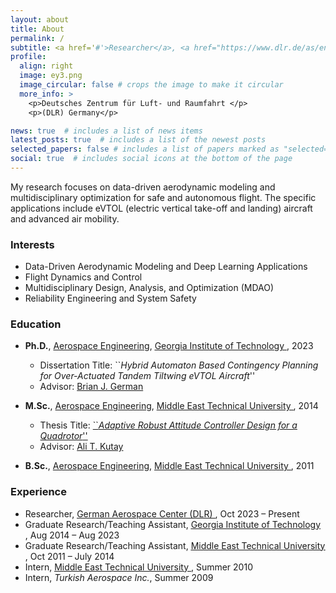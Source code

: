 ```yaml
---
layout: about
title: About
permalink: /
subtitle: <a href='#'>Researcher</a>, <a href="https://www.dlr.de/as/en/desktopdefault.aspx/tabid-119/269_read-466/">Institute of Aerodynamics and Flow Technology</a>, <a href="https://www.dlr.de/en/">DLR</a>
profile:
  align: right
  image: ey3.png
  image_circular: false # crops the image to make it circular
  more_info: >
    <p>Deutsches Zentrum für Luft- und Raumfahrt </p>
    <p>(DLR) Germany</p>

news: true  # includes a list of news items
latest_posts: true  # includes a list of the newest posts
selected_papers: false # includes a list of papers marked as "selected={true}"
social: true  # includes social icons at the bottom of the page
---
```


My research focuses on data-driven aerodynamic modeling and multidisciplinary optimization for safe and autonomous flight. The specific applications include eVTOL (electric vertical take-off and landing) aircraft and advanced air mobility. 

### Interests

   - Data-Driven Aerodynamic Modeling and Deep Learning Applications
   - Flight Dynamics and Control
   - Multidisciplinary Design, Analysis, and Optimization (MDAO)    
   - Reliability Engineering and System Safety

### Education

   - **Ph.D.**, <a href="https://ae.gatech.edu/">Aerospace Engineering</a>, <a href="https://www.gatech.edu/"><u> Georgia Institute of Technology </u></a>, 2023 
      - Dissertation Title: ``_Hybrid Automaton Based Contingency Planning for Over-Actuated Tandem Tiltwing eVTOL Aircraft_''
      - Advisor: <a href="https://bgerman.ae.gatech.edu/">Brian J. German</a>  

   - **M.Sc.**, <a href="http://ae.metu.edu.tr/">Aerospace Engineering</a>, <a href="https://www.metu.edu.tr/"><u> Middle East Technical University </u></a>, 2014
      - Thesis Title: <a href="https://etd.lib.metu.edu.tr/upload/12617486/index.pdf">``_Adaptive Robust Attitude Controller Design for a Quadrotor_''</a>  
      - Advisor: <a href="https://avesis.metu.edu.tr/kutay">Ali T. Kutay</a>  

   - **B.Sc.**, <a href="http://ae.metu.edu.tr/">Aerospace Engineering</a>, <a href="https://www.metu.edu.tr/"><u> Middle East Technical University </u></a>, 2011

### Experience
   - Researcher, <a href="https://www.dlr.de/en/"><u> German Aerospace Center (DLR) </u></a>, Oct 2023 – Present     
   - Graduate Research/Teaching Assistant, <a href="https://www.gatech.edu/"><u> Georgia Institute of Technology </u></a>, Aug 2014 – Aug 2023
   - Graduate Research/Teaching Assistant, <a href="https://www.metu.edu.tr/"><u> Middle East Technical University </u></a>, Oct 2011 – July 2014
   - Intern, <a href="https://www.metu.edu.tr/"><u> Middle East Technical University </u></a>, Summer 2010
   - Intern, _Turkish Aerospace Inc._, Summer 2009

<!---### CV
  <a href="/assets/pdf/EmreYilmaz_CV-2.pdf" >[Link]</a> --->
